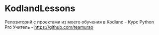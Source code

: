 # KodlandLessons

Репозиторий с проектами из моего обучения в Kodland - Курс Python Pro
Учитель - https://github.com/teamurao
